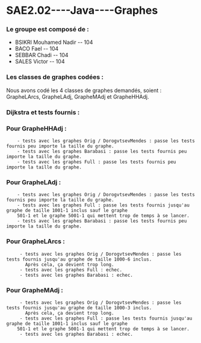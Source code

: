 # SAE2.02----Java----Graphes

### Le groupe est composé de : 
- BSIKRI Mouhamed Nadir -- 104
- BACO Fael -- 104
- SEBBAR Chadi -- 104
- SALES Victor -- 104

### Les classes de graphes codées :
Nous avons codé les 4 classes de graphes demandés, soient : GrapheLArcs, GrapheLAdj, GrapheMAdj et GrapheHHAdj.

### Dijkstra et tests fournis :
   ### Pour GrapheHHAdj : 
        - tests avec les graphes Orig / DorogvtsevMendes : passe les tests fournis peu importe la taille du graphe.
        - tests avec les graphes Barabasi : passe les tests fournis peu importe la taille du graphe.
        - tests avec les graphes Full : passe les tests fournis peu importe la taille du graphe.
   ### Pour GrapheLAdj :
        - tests avec les graphes Orig / DorogvtsevMendes : passe les tests fournis peu importe la taille du graphe.
        - tests avec les graphes Full : passe les tests fournis jusqu'au graphe de taille 1001-1 inclus sauf le graphe 
        501-1 et le graphe 5001-1 qui mettent trop de temps à se lancer.
        - tests avec les graphes Barabasi : passe les tests fournis peu importe la taille du graphe.
   ### Pour GrapheLArcs :
         - tests avec les graphes Orig / DorogvtsevMendes : passe les tests fournis jusqu'au graphe de taille 1000-6 inclus.
           Après cela, ça devient trop long.
         - tests avec les graphes Full : echec.
         - tests avec les graphes Barabasi : echec.
   ### Pour GrapheMAdj : 
         - tests avec les graphes Orig / DorogvtsevMendes : passe les tests fournis jusqu'au graphe de taille 1000-3 inclus.
           Après cela, ça devient trop long.
         - tests avec les graphes Full : passe les tests fournis jusqu'au graphe de taille 1001-1 inclus sauf le graphe 
        501-1 et le graphe 5001-1 qui mettent trop de temps à se lancer.
         - tests avec les graphes Barabasi : echec.
      
         
